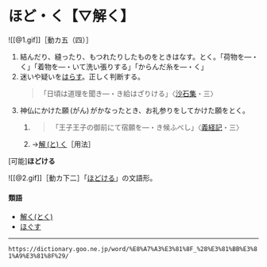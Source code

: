 # ほど・く【▽解く】

![[@1.gif]]［動カ五（四）］

1. 結んだり、縫ったり、もつれたりしたものをときはなす。とく。「荷物を―・く」「着物を―・いて洗い張りする」「からんだ糸を―・く」
2. 迷いや疑いを[はらす](%E3%81%AF%E3%82%89%E3%81%99%EF%BC%88%E6%99%B4%E3%82%89%E3%81%99%EF%BC%8F%E9%9C%BD%E3%82%89%E3%81%99%EF%BC%89.md)。正しく判断する。
    >「日頃は道理を聞き―・き給はざりける」〈[沙石集](https://dictionary.goo.ne.jp/word/%E6%B2%99%E7%9F%B3%E9%9B%86/#jn-102280)・三〉
3. 神仏にかけた願 (がん) がかなったとき、お礼参りをしてかけた願をとく。
    1. >「王子王子の御前にて宿願を―・き候ふべし」〈[義経記](https://dictionary.goo.ne.jp/word/%E7%BE%A9%E7%B5%8C%E8%A8%98/#jn-51295)・三〉
    2. →[解 (と) く](とく（解く）)［用法］
        

\[可能\]**ほどける**

![[@2.gif]]［動カ下二］「[ほどける](https://dictionary.goo.ne.jp/word/%E8%A7%A3%E3%81%91%E3%82%8B_%28%E3%81%BB%E3%81%A9%E3%81%91%E3%82%8B%29/#jn-204927)」の文語形。

#### 類語

-   [解く(とく)](https://dictionary.goo.ne.jp/word/%E8%A7%A3%E3%81%8F_%28%E3%81%A8%E3%81%8F%29/#jn-157818)
-   [ほぐす](https://dictionary.goo.ne.jp/word/%E8%A7%A3%E3%81%99_%28%E3%81%BB%E3%81%90%E3%81%99%29/#jn-203427)

---
`https://dictionary.goo.ne.jp/word/%E8%A7%A3%E3%81%8F_%28%E3%81%BB%E3%81%A9%E3%81%8F%29/`